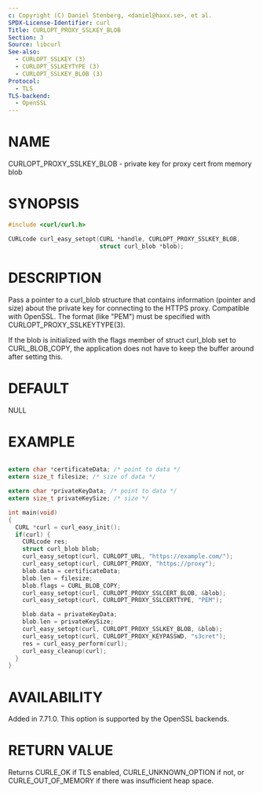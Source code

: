 ```yaml
---
c: Copyright (C) Daniel Stenberg, <daniel@haxx.se>, et al.
SPDX-License-Identifier: curl
Title: CURLOPT_PROXY_SSLKEY_BLOB
Section: 3
Source: libcurl
See-also:
  - CURLOPT_SSLKEY (3)
  - CURLOPT_SSLKEYTYPE (3)
  - CURLOPT_SSLKEY_BLOB (3)
Protocol:
  - TLS
TLS-backend:
  - OpenSSL
---
```


# NAME

CURLOPT_PROXY_SSLKEY_BLOB - private key for proxy cert from memory blob

# SYNOPSIS

~~~c
#include <curl/curl.h>

CURLcode curl_easy_setopt(CURL *handle, CURLOPT_PROXY_SSLKEY_BLOB,
                          struct curl_blob *blob);
~~~

# DESCRIPTION

Pass a pointer to a curl_blob structure that contains information (pointer and
size) about the private key for connecting to the HTTPS proxy. Compatible with
OpenSSL. The format (like "PEM") must be specified with
CURLOPT_PROXY_SSLKEYTYPE(3).

If the blob is initialized with the flags member of struct curl_blob set to
CURL_BLOB_COPY, the application does not have to keep the buffer around after
setting this.

# DEFAULT

NULL

# EXAMPLE

~~~c

extern char *certificateData; /* point to data */
extern size_t filesize; /* size of data */

extern char *privateKeyData; /* point to data */
extern size_t privateKeySize; /* size */

int main(void)
{
  CURL *curl = curl_easy_init();
  if(curl) {
    CURLcode res;
    struct curl_blob blob;
    curl_easy_setopt(curl, CURLOPT_URL, "https://example.com/");
    curl_easy_setopt(curl, CURLOPT_PROXY, "https://proxy");
    blob.data = certificateData;
    blob.len = filesize;
    blob.flags = CURL_BLOB_COPY;
    curl_easy_setopt(curl, CURLOPT_PROXY_SSLCERT_BLOB, &blob);
    curl_easy_setopt(curl, CURLOPT_PROXY_SSLCERTTYPE, "PEM");

    blob.data = privateKeyData;
    blob.len = privateKeySize;
    curl_easy_setopt(curl, CURLOPT_PROXY_SSLKEY_BLOB, &blob);
    curl_easy_setopt(curl, CURLOPT_PROXY_KEYPASSWD, "s3cret");
    res = curl_easy_perform(curl);
    curl_easy_cleanup(curl);
  }
}
~~~

# AVAILABILITY

Added in 7.71.0. This option is supported by the OpenSSL backends.

# RETURN VALUE

Returns CURLE_OK if TLS enabled, CURLE_UNKNOWN_OPTION if not, or
CURLE_OUT_OF_MEMORY if there was insufficient heap space.
